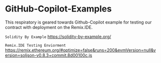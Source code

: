 # GitHub-Copilot-Examples

This respiratory is geared towards Github-Copilot example for testing our contract with deployment on the Remix.IDE.

```Solidity By Example``` https://solidity-by-example.org/

```Remix.IDE Testing Enviorment``` https://remix.ethereum.org/#optimize=false&runs=200&evmVersion=null&version=soljson-v0.8.3+commit.8d00100c.js


